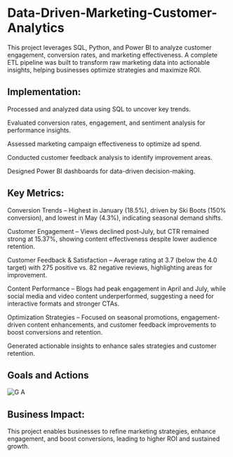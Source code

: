 # Data-Driven-Marketing-Customer-Analytics
This project leverages SQL, Python, and Power BI to analyze customer engagement, conversion rates, and marketing effectiveness. A complete ETL pipeline was built to transform raw marketing data into actionable insights, helping businesses optimize strategies and maximize ROI.



## Implementation:

Processed and analyzed data using SQL to uncover key trends.

Evaluated conversion rates, engagement, and sentiment analysis for performance insights.

Assessed marketing campaign effectiveness to optimize ad spend.

Conducted customer feedback analysis to identify improvement areas.

Designed Power BI dashboards for data-driven decision-making.



## Key Metrics:


Conversion Trends – Highest in January (18.5%), driven by Ski Boots (150% conversion), and lowest in May (4.3%), indicating seasonal demand shifts.

Customer Engagement – Views declined post-July, but CTR remained strong at 15.37%, showing content effectiveness despite lower audience retention.

Customer Feedback & Satisfaction – Average rating at 3.7 (below the 4.0 target) with 275 positive vs. 82 negative reviews, highlighting areas for improvement.

Content Performance – Blogs had peak engagement in April and July, while social media and video content underperformed, suggesting a need for interactive formats and stronger CTAs.

Optimization Strategies – Focused on seasonal promotions, engagement-driven content enhancements, and customer feedback improvements to boost conversions and retention.

Generated actionable insights to enhance sales strategies and customer retention.


## Goals and Actions

![G A](https://github.com/user-attachments/assets/9118146a-57bd-4378-8fc2-fc34b161c5f3)


## Business Impact:

This project enables businesses to refine marketing strategies, enhance engagement, and boost conversions, leading to higher ROI and sustained growth.
